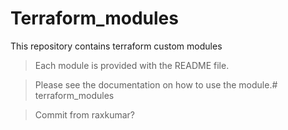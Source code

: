 # Terraform_modules
This repository contains terraform custom modules

>Each module is provided with the README file.

>Please see the documentation on how to use the module.# terraform_modules

>Commit from raxkumar?